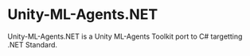 # Unity-ML-Agents.NET
Unity-ML-Agents.NET is a Unity ML-Agents Toolkit port to C# targetting .NET Standard.